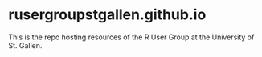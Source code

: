 # rusergroupstgallen.github.io
This is the repo hosting resources of the R User Group at the University of St. Gallen.
